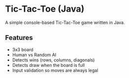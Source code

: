 # Tic-Tac-Toe (Java)

A simple console-based Tic-Tac-Toe game written in Java.

## Features
- 3x3 board
- Human vs Random AI
- Detects wins (rows, columns, diagonals)
- Detects draw when the board is full
- Input validation so moves are always legal
